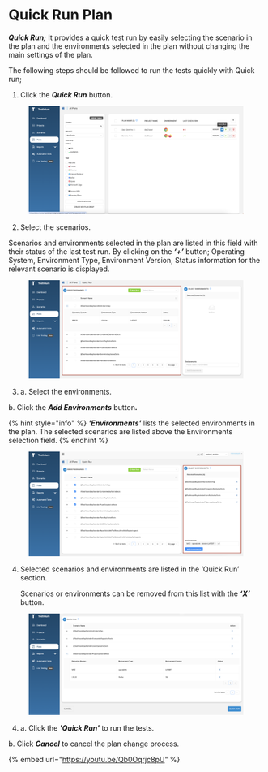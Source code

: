 # Quick Run Plan

_**Quick Run;**_ It provides a quick test run by easily selecting the scenario in the plan and the environments selected in the plan without changing the main settings of the plan.

The following steps should be followed to run the tests quickly with Quick run;

1. Click the _**Quick Run**_ button.

<figure><img src="../../.gitbook/assets/Screenshot 2025-02-06 at 12.56.11.png" alt=""><figcaption></figcaption></figure>

2. Select the scenarios.

Scenarios and environments selected in the plan are listed in this field with their status of the last test run. By clicking on the _**‘+’**_ button; Operating System, Environment Type, Environment Version, Status information for the relevant scenario is displayed.

<figure><img src="../../.gitbook/assets/Screenshot 2025-02-06 at 11.01.52.png" alt=""><figcaption></figcaption></figure>

3. a. Select the environments.

&#x20;       b. Click  the _**Add Environments**_ butto&#x6E;_**.**_

{% hint style="info" %}
_**'Environments'**_ lists the selected environments in the plan. The selected scenarios are listed above the Environments selection field.  &#x20;
{% endhint %}

<figure><img src="../../.gitbook/assets/Screenshot 2025-02-06 at 13.06.10.png" alt=""><figcaption></figcaption></figure>

4.  Selected scenarios and environments are listed in the ‘Quick Run’ section.

    Scenarios or environments can be removed from this list with the _**‘X’**_ button.

<figure><img src="../../.gitbook/assets/Screenshot 2025-02-06 at 13.07.39.png" alt=""><figcaption></figcaption></figure>

4. a. Click the _**'Quick Run'**_ to run the tests.

&#x20;      b. Click _**Cancel**_ to cancel the plan change process.



{% embed url="https://youtu.be/Qb0Oqrjc8pU" %}

